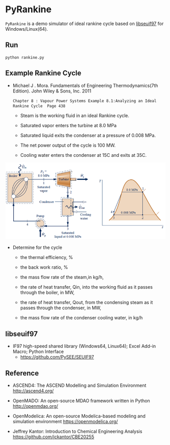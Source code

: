 # PyRankine

`PyRankine` is  a demo simulator of ideal rankine cycle based on [libseuif97](https://github.com/PySEE/SEUIF97) for Windows/Linux(64).

## Run

```
python rankine.py
```

## Example Rankine Cycle

* Michael J . Mora. Fundamentals of Engineering Thermodynamics(7th Edition). John Wiley & Sons, Inc. 2011

      Chapter 8 : Vapour Power Systems Example 8.1:Analyzing an Ideal Rankine Cycle  Page 438

   * Steam is the working fluid in an ideal Rankine cycle. 

   * Saturated vapor enters the turbine at 8.0 MPa 
   
   * Saturated liquid exits the condenser at a pressure of 0.008 MPa. 

   * The net power output of the cycle is 100 MW.

   * Cooling water enters the condenser at 15C and exits at 35C.

![rankine](./vps-fig81.png)

* Determine for the cycle

  * the thermal efficiency, %

  * the back work ratio,  %

  * the mass flow rate of the steam,in kg/h,

  * the rate of heat transfer, Qin, into the working fluid as it passes through the boiler, in MW,

  * the rate of heat transfer, Qout, from the condensing steam as it passes through the condenser, in MW,

  * the mass flow rate of the condenser cooling water, in kg/h

## libseuif97

* IF97 high-speed shared library (Windows64, Linux64); Excel Add-in Macro; Python Interface
  * https://github.com/PySEE/SEUIF97

## Reference

*	ASCEND4: The ASCEND Modelling and Simulation Environment  http://ascend4.org/ 

* OpenMADO: An open-source MDAO framework written in Python  http://openmdao.org/

* OpenModelica: An open-source Modelica-based modeling and simulation environment https://openmodelica.org/

* Jeffrey Kantor: Introduction to Chemical Engineering Analysis https://github.com/jckantor/CBE20255




